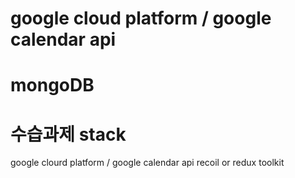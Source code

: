 # google cloud platform / google calendar api

# mongoDB

# 수습과제 stack
google clourd platform / google calendar api
recoil or redux toolkit
